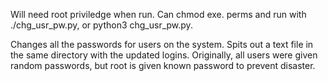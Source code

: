 Will need root priviledge when run. Can chmod exe. perms and run with ./chg_usr_pw.py, or python3 chg_usr_pw.py.

Changes all the passwords for users on the system. Spits out a text file in the same directory with the updated logins. Originally, all users were given random passwords, but root is given known password to prevent disaster.
